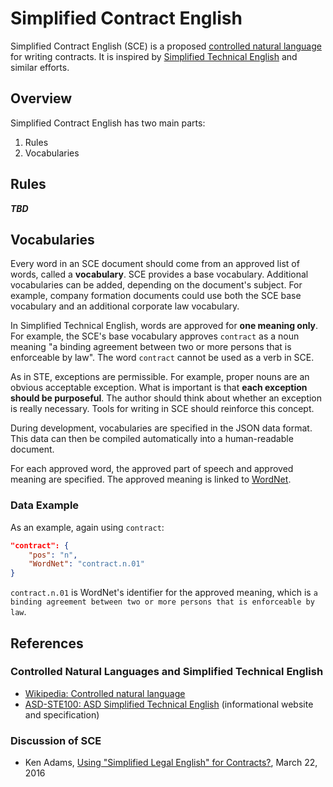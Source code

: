 # Simplified Contract English

Simplified Contract English (SCE) is a proposed [controlled natural language](https://en.wikipedia.org/wiki/Controlled_natural_language) for writing contracts. It is inspired by [Simplified Technical English](https://en.wikipedia.org/wiki/Simplified_Technical_English) and similar efforts.

## Overview

Simplified Contract English has two main parts:

1. Rules
2. Vocabularies

## Rules

***TBD***

## Vocabularies

Every word in an SCE document should come from an approved list of words, called a **vocabulary**. SCE provides a base vocabulary. Additional vocabularies can be added, depending on the document's subject. For example, company formation documents could use both the SCE base vocabulary and an additional corporate law vocabulary.

In Simplified Technical English, words are approved for **one meaning only**. For example, the SCE's base vocabulary approves `contract` as a noun meaning "a binding agreement between two or more persons that is enforceable by law". The word `contract` cannot be used as a verb in SCE.

As in STE, exceptions are permissible. For example, proper nouns are an obvious acceptable exception. What is important is that **each exception should be purposeful**. The author should think about whether an exception is really necessary. Tools for writing in SCE should reinforce this concept.

During development, vocabularies are specified in the JSON data format. This data can then be compiled automatically into a human-readable document.

For each approved word, the approved part of speech and approved meaning are specified. The approved meaning is linked to [WordNet](http://wordnet.princeton.edu/).

### Data Example

As an example, again using `contract`:

```json
"contract": {
    "pos": "n",
    "WordNet": "contract.n.01"
}
```

`contract.n.01` is WordNet's identifier for the approved meaning, which is `a binding agreement between two or more persons that is enforceable by law`.

## References

### Controlled Natural Languages and Simplified Technical English

* [Wikipedia: Controlled natural language](https://en.wikipedia.org/wiki/Controlled_natural_language)
* [ASD-STE100: ASD Simplified Technical English](http://www.asd-ste100.org/) (informational website and specification)

### Discussion of SCE

* Ken Adams, [Using "Simplified Legal English" for Contracts?](http://www.adamsdrafting.com/using-simplified-legal-english-for-contracts/), March 22, 2016
